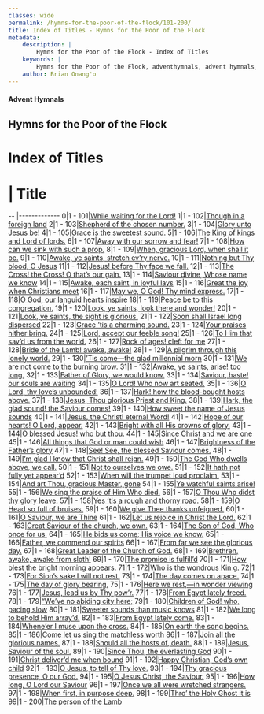 ```yaml
---
classes: wide
permalink: /hymns-for-the-poor-of-the-flock/101-200/
title: Index of Titles - Hymns for the Poor of the Flock
metadata:
    description: |
        Hymns for the Poor of the Flock - Index of Titles
    keywords: |
        Hymns for the Poor of the Flock, adventhymnals, advent hymnals, index
    author: Brian Onang'o
---
```


#### Advent Hymnals

## Hymns for the Poor of the Flock

# Index of Titles
# | Title                        
-- |-------------
0|1 - 101|[While waiting for the Lord!](/101-200/101-110/01.While-waiting-for-the-Lord!)
1|1 - 102|[Though in a foreign land](/101-200/101-110/02.Though-in-a-foreign-land)
2|1 - 103|[Shepherd of the chosen number.](/101-200/101-110/03.Shepherd-of-the-chosen-number)
3|1 - 104|[Glory unto Jesus be!](/101-200/101-110/04.Glory-unto-Jesus-be!)
4|1 - 105|[Grace is the sweetest sound.](/101-200/101-110/05.Grace-is-the-sweetest-sound)
5|1 - 106|[The King of kings and Lord of lords.](/101-200/101-110/06.The-King-of-kings-and-Lord-of-lords)
6|1 - 107|[Away with our sorrow and fear!](/101-200/101-110/07.Away-with-our-sorrow-and-fear!)
7|1 - 108|[How can we sink with such a prop.](/101-200/101-110/08.How-can-we-sink-with-such-a-prop)
8|1 - 109|[When, gracious Lord, when shall it be.](/101-200/101-110/09.When,-gracious-Lord,-when-shall-it-be)
9|1 - 110|[Awake, ye saints, stretch ev’ry nerve.](/101-200/101-110/10.Awake,-ye-saints,-stretch-ev’ry-nerve)
10|1 - 111|[Nothing but Thy blood, O Jesus](/101-200/111-120/01.Nothing-but-Thy-blood,-O-Jesus)
11|1 - 112|[Jesus! before Thy face we fall.](/101-200/111-120/02.Jesus!-before-Thy-face-we-fall)
12|1 - 113|[The Cross! the Cross! O that’s our gain.](/101-200/111-120/03.The-Cross!-the-Cross!-O-that’s-our-gain)
13|1 - 114|[Saviour divine, Whose name we know](/101-200/111-120/04.Saviour-divine,-Whose-name-we-know)
14|1 - 115|[Awake, each saint, in joyful lays](/101-200/111-120/05.Awake,-each-saint,-in-joyful-lays)
15|1 - 116|[Great the joy when Christians meet](/101-200/111-120/06.Great-the-joy-when-Christians-meet)
16|1 - 117|[May we, O God! Thy mind express.](/101-200/111-120/07.May-we,-O-God!-Thy-mind-express)
17|1 - 118|[O God, our languid hearts inspire](/101-200/111-120/08.O-God,-our-languid-hearts-inspire)
18|1 - 119|[Peace be to this congregation.](/101-200/111-120/09.Peace-be-to-this-congregation)
19|1 - 120|[Look, ye saints, look there and wonder!](/101-200/111-120/10.Look,-ye-saints,-look-there-and-wonder!)
20|1 - 121|[Look, ye saints, the sight is glorious.](/101-200/121-130/01.Look,-ye-saints,-the-sight-is-glorious)
21|1 - 122|[Soon shall Israel long dispersed](/101-200/121-130/02.Soon-shall-Israel-long-dispersed)
22|1 - 123|[Grace ’tis a charming sound.](/101-200/121-130/03.Grace-’tis-a-charming-sound)
23|1 - 124|[Your praises hither bring.](/101-200/121-130/04.Your-praises-hither-bring)
24|1 - 125|[Lord, accept our feeble song!](/101-200/121-130/05.Lord,-accept-our-feeble-song!)
25|1 - 126|[To Him that sav’d us from the world.](/101-200/121-130/06.To-Him-that-sav’d-us-from-the-world)
26|1 - 127|[Rock of ages! cleft for me](/101-200/121-130/07.Rock-of-ages!-cleft-for-me)
27|1 - 128|[Bride of the Lamb! awake, awake!](/101-200/121-130/08.Bride-of-the-Lamb!-awake,-awake!)
28|1 - 129|[A pilgrim through this lonely world.](/101-200/121-130/09.A-pilgrim-through-this-lonely-world)
29|1 - 130|[’Tis come—the glad millennial morn](/101-200/121-130/10.’Tis-come—the-glad-millennial-morn)
30|1 - 131|[We are not come to the burning brow.](/101-200/131-140/01.We-are-not-come-to-the-burning-brow)
31|1 - 132|[Awake, ye saints, arise! too long.](/101-200/131-140/02.Awake,-ye-saints,-arise!-too-long)
32|1 - 133|[Father of Glory, we would know.](/101-200/131-140/03.Father-of-Glory,-we-would-know)
33|1 - 134|[Saviour, haste! our souls are waiting](/101-200/131-140/04.Saviour,-haste!-our-souls-are-waiting)
34|1 - 135|[O Lord! Who now art seated.](/101-200/131-140/05.O-Lord!-Who-now-art-seated)
35|1 - 136|[O Lord, thy love’s unbounded!](/101-200/131-140/06.O-Lord,-thy-love’s-unbounded!)
36|1 - 137|[Hark! how the blood-bought hosts above.](/101-200/131-140/07.Hark!-how-the-blood-bought-hosts-above)
37|1 - 138|[Jesus, Thou glorious Priest and King.](/101-200/131-140/08.Jesus,-Thou-glorious-Priest-and-King)
38|1 - 139|[Hark, the glad sound! the Saviour comes!](/101-200/131-140/09.Hark,-the-glad-sound!-the-Saviour-comes!)
39|1 - 140|[How sweet the name of Jesus sounds](/101-200/131-140/10.How-sweet-the-name-of-Jesus-sounds)
40|1 - 141|[Jesus, the Christ! eternal Word!](/101-200/141-150/01.Jesus,-the-Christ!-eternal-Word!)
41|1 - 142|[Hope of our hearts! O Lord, appear.](/101-200/141-150/02.Hope-of-our-hearts!-O-Lord,-appear)
42|1 - 143|[Bright with all His crowns of glory.](/101-200/141-150/03.Bright-with-all-His-crowns-of-glory)
43|1 - 144|[O blessed Jesus! who but thou.](/101-200/141-150/04.O-blessed-Jesus!-who-but-thou)
44|1 - 145|[Since Christ and we are one](/101-200/141-150/05.Since-Christ-and-we-are-one)
45|1 - 146|[All things that God or man could wish](/101-200/141-150/06.All-things-that-God-or-man-could-wish)
46|1 - 147|[Brightness of the Father’s glory](/101-200/141-150/07.Brightness-of-the-Father’s-glory)
47|1 - 148|[See! See, the blessed Saviour comes.](/101-200/141-150/08.See!-See,-the-blessed-Saviour-comes)
48|1 - 149|[I’m glad I know that Christ shall reign.](/101-200/141-150/09.I’m-glad-I-know-that-Christ-shall-reign)
49|1 - 150|[The God Who dwells above, we call.](/101-200/141-150/10.The-God-Who-dwells-above,-we-call)
50|1 - 151|[Not to ourselves we owe.](/101-200/151-160/01.Not-to-ourselves-we-owe)
51|1 - 152|[It hath not fully yet appear’d](/101-200/151-160/02.It-hath-not-fully-yet-appear’d)
52|1 - 153|[When will the trumpet loud proclaim.](/101-200/151-160/03.When-will-the-trumpet-loud-proclaim)
53|1 - 154|[And art Thou, gracious Master, gone](/101-200/151-160/04.And-art-Thou,-gracious-Master,-gone)
54|1 - 155|[Ye watchful saints arise!](/101-200/151-160/05.Ye-watchful-saints-arise!)
55|1 - 156|[We sing the praise of Him Who died.](/101-200/151-160/06.We-sing-the-praise-of-Him-Who-died)
56|1 - 157|[O Thou Who didst thy glory leave.](/101-200/151-160/07.O-Thou-Who-didst-thy-glory-leave)
57|1 - 158|[Yes ’tis a rough and thorny road.](/101-200/151-160/08.Yes-’tis-a-rough-and-thorny-road)
58|1 - 159|[O Head so full of bruises.](/101-200/151-160/09.O-Head-so-full-of-bruises)
59|1 - 160|[We give Thee thanks unfeigned.](/101-200/151-160/10.We-give-Thee-thanks-unfeigned)
60|1 - 161|[O Saviour, we are Thine](/101-200/161-170/01.O-Saviour,-we-are-Thine)
61|1 - 162|[Let us rejoice in Christ the Lord.](/101-200/161-170/02.Let-us-rejoice-in-Christ-the-Lord)
62|1 - 163|[Great Saviour of the church, we own.](/101-200/161-170/03.Great-Saviour-of-the-church,-we-own)
63|1 - 164|[The Son of God, Who once for us.](/101-200/161-170/04.The-Son-of-God,-Who-once-for-us)
64|1 - 165|[He bids us come; His voice we know.](/101-200/161-170/05.He-bids-us-come;-His-voice-we-know)
65|1 - 166|[Father, we commend our spirits](/101-200/161-170/06.Father,-we-commend-our-spirits)
66|1 - 167|[From far we see the glorious day.](/101-200/161-170/07.From-far-we-see-the-glorious-day)
67|1 - 168|[Great Leader of the Church of God.](/101-200/161-170/08.Great-Leader-of-the-Church-of-God)
68|1 - 169|[Brethren, awake, awake from sloth!](/101-200/161-170/09.Brethren,-awake,-awake-from-sloth!)
69|1 - 170|[The promise is fulfill’d](/101-200/161-170/10.The-promise-is-fulfill’d)
70|1 - 171|[How blest the bright morning appears.](/101-200/171-180/01.How-blest-the-bright-morning-appears)
71|1 - 172|[Who is the wondrous Kin g.](/101-200/171-180/02.Who-is-the-wondrous-Kin-g)
72|1 - 173|[For Sion’s sake I will not rest.](/101-200/171-180/03.For-Sion’s-sake-I-will-not-rest)
73|1 - 174|[The day comes on apace.](/101-200/171-180/04.The-day-comes-on-apace)
74|1 - 175|[The day of glory bearing.](/101-200/171-180/05.The-day-of-glory-bearing)
75|1 - 176|[Here we rest,—in wonder viewing](/101-200/171-180/06.Here-we-rest,—in-wonder-viewing)
76|1 - 177|[Jesus, lead us by Thy pow’r.](/101-200/171-180/07.Jesus,-lead-us-by-Thy-pow’r)
77|1 - 178|[From Egypt lately freed.](/101-200/171-180/08.From-Egypt-lately-freed)
78|1 - 179|[“We’ve no abiding city here;](/101-200/171-180/09.“We’ve-no-abiding-city-here;)
79|1 - 180|[Children of God! who, pacing slow](/101-200/171-180/10.Children-of-God!-who,-pacing-slow)
80|1 - 181|[Sweeter sounds than music knows](/101-200/181-190/01.Sweeter-sounds-than-music-knows)
81|1 - 182|[We long to behold Him array’d.](/101-200/181-190/02.We-long-to-behold-Him-array’d)
82|1 - 183|[From Egypt lately come.](/101-200/181-190/03.From-Egypt-lately-come)
83|1 - 184|[Whene’er I muse upon the cross.](/101-200/181-190/04.Whene’er-I-muse-upon-the-cross)
84|1 - 185|[On earth the song begins.](/101-200/181-190/05.On-earth-the-song-begins)
85|1 - 186|[Come let us sing the matchless worth](/101-200/181-190/06.Come-let-us-sing-the-matchless-worth)
86|1 - 187|[Join all the glorious names.](/101-200/181-190/07.Join-all-the-glorious-names)
87|1 - 188|[Should all the hosts of, death.](/101-200/181-190/08.Should-all-the-hosts-of,-death)
88|1 - 189|[Jesus, Saviour of the soul.](/101-200/181-190/09.Jesus,-Saviour-of-the-soul)
89|1 - 190|[Since Thou, the everlasting God](/101-200/181-190/10.Since-Thou,-the-everlasting-God)
90|1 - 191|[Christ deliver’d me when bound](/101-200/191-200/01.Christ-deliver’d-me-when-bound)
91|1 - 192|[Happy Christian, God’s own child](/101-200/191-200/02.Happy-Christian,-God’s-own-child)
92|1 - 193|[O Jesus, to tell of Thy love.](/101-200/191-200/03.O-Jesus,-to-tell-of-Thy-love)
93|1 - 194|[Thy gracious presence, O our God.](/101-200/191-200/04.Thy-gracious-presence,-O-our-God)
94|1 - 195|[O Jesus Christ, the Saviour.](/101-200/191-200/05.O-Jesus-Christ,-the-Saviour)
95|1 - 196|[How long, O Lord our Saviour](/101-200/191-200/06.How-long,-O-Lord-our-Saviour)
96|1 - 197|[Once we all were wretched strangers.](/101-200/191-200/07.Once-we-all-were-wretched-strangers)
97|1 - 198|[When first, in purpose deep.](/101-200/191-200/08.When-first,-in-purpose-deep)
98|1 - 199|[Thro’ the Holy Ghost it is](/101-200/191-200/09.Thro’-the-Holy-Ghost-it-is)
99|1 - 200|[The person of the Lamb](/101-200/191-200/10.The-person-of-the-Lamb)